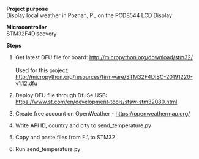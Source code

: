 **Project purpose**<br>
Display local weather in Poznan, PL on the PCD8544 LCD Display

**Microcontroller**<br>
STM32F4Discovery

**Steps**
1. Get latest DFU file for board:
http://micropython.org/download/stm32/ <br><br>
Used for this project:<br>
http://micropython.org/resources/firmware/STM32F4DISC-20191220-v1.12.dfu 

2. Deploy DFU file through DfuSe USB:<br>
https://www.st.com/en/development-tools/stsw-stm32080.html

3. Create free account on OpenWeather - https://openweathermap.org/
4. Write API ID, country and city to send_temperature.py
5. Copy and paste files from F:\ to STM32
6. Run send_temperature.py